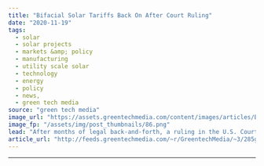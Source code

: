 ```yaml
---
title: "Bifacial Solar Tariffs Back On After Court Ruling"
date: "2020-11-19"
tags: 
  - solar
  - solar projects
  - markets &amp; policy
  - manufacturing
  - utility scale solar
  - technology
  - energy
  - policy
  - news,
  - green tech media
source: "green tech media"
image_url: "https://assets.greentechmedia.com/content/images/articles/Bifacial_Solar_Modules_Chile_XL.jpg"
image_fp: "/assets/img/post_thumbnails/86.png"
lead: "After months of legal back-and-forth, a ruling in the U.S. Court of International Trade has reinstated tariffs on two-sided solar panels, giving the Trump administration a victory in its waning days. Despite numerous attempts by the Trump administrat ..."
article_url: "http://feeds.greentechmedia.com/~r/GreentechMedia/~3/285gIAomZak/bifacial-tariffs-back-on-after-court-ruling"
---
```


---
